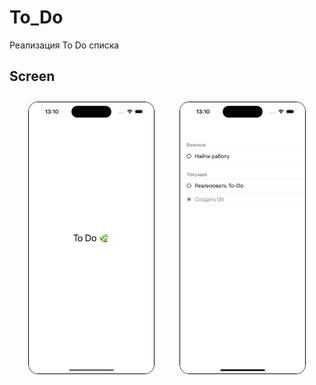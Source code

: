 # To_Do

Реализация To Do списка

## Screen
<div style="display: flex; justify-content: space-around; align-items: center; padding: 10px; ы ">
  <img src="./misc/images/launchScreen.png" style="border: 1px solid black; border-radius: 15px;" alt="launch Screen" width="200"/>
  <img src="./misc/images/mainScreen.png" style="border: 1px solid black; border-radius: 15px;" alt="main Screen" width="200"/>
</div>

